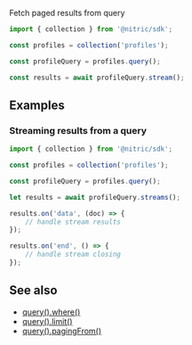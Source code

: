 Fetch paged results from query

```javascript
import { collection } from '@nitric/sdk';

const profiles = collection('profiles');

const profileQuery = profiles.query();

const results = await profileQuery.stream();
```

## Examples

### Streaming results from a query

```javascript
import { collection } from '@nitric/sdk';

const profiles = collection('profiles');

const profileQuery = profiles.query();

let results = await profileQuery.streams();

results.on('data', (doc) => {
    // handle stream results
});

results.on('end', () => {
    // handle stream closing
});
```

## See also

 - [query().where()]()
 - [query().limit()]()
 - [query().pagingFrom()]()